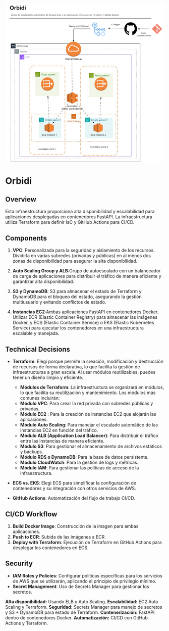 ![Texto alternativo](https://github.com/oliverhernandezmoreno/Orbidi/blob/main/Orbidi.jpg)

# Orbidi
## Overview
Esta infraestructura proporciona alta disponibilidad y escalabilidad para aplicaciones desplegadas en contenedores FastAPI. La infraestructura utiliza Terraform para definir IaC y GitHub Actions para CI/CD.

## Components
1. **VPC**: Personalizada para la seguridad y aislamiento de los recursos. Dividirla en varias subredes (privadas y públicas) en al menos dos zonas de disponibilidad para asegurar la alta disponibilidad.

2. **Auto Scaling Group y ALB**:Grupo de autoescalado con un balanceador de carga de aplicaciones para distribuir el tráfico de manera eficiente y garantizar alta disponibilidad. 

3. **S3 y DynamoDB**: S3 para almacenar el estado de Terraform y DynamoDB para el bloqueo del estado, asegurando la gestión multiusuario y evitando conflictos de estado.

4. **Instancias EC2**:Ambas aplicaciones FastAPI en contenedores Docker. Utilizar ECR (Elastic Container Registry) para almacenar las imágenes Docker, y ECS (Elastic Container Service) o EKS (Elastic Kubernetes Service) para ejecutar los contenedores en una infraestructura escalable y manejada.

## Technical Decisions
- **Terraform**: Elegi porque permite la creación, modificación y destrucción de recursos de forma declarativa, lo que facilita la gestión de infraestructuras a gran escala. Al usar módulos reutilizables, puedes tener un diseño limpio y eficiente.
    - **Módulos de Terraform**: La infraestructura se organizará en módulos, lo que facilita su reutilización y mantenimiento. Los módulos más comunes incluirán:
    - **Módulo VPC**: Para crear la red privada con subredes públicas y privadas.
    - **Módulo EC2** : Para la creación de instancias EC2 que alojarán las aplicaciones.
    - **Módulo Auto Scaling**: Para manejar el escalado automático de las instancias EC2 en función del tráfico.
    - **Módulo ALB (Application Load Balancer)**: Para distribuir el tráfico entre las instancias de manera eficiente.
    - **Módulo S3**: Para gestionar el almacenamiento de archivos estáticos y backups.
    - **Módulo RDS o DynamoDB**: Para la base de datos persistente.
    - **Módulo CloudWatch**: Para la gestión de logs y métricas.
    - **Módulo IAM**: Para gestionar las políticas de acceso de la infraestructura.

- **ECS vs. EKS**: Elegi ECS para simplificar la configuración de contenedores y su integración con otros servicios de AWS.
- **GitHub Actions**: Automatización del flujo de trabajo CI/CD.

## CI/CD Workflow
1. **Build Docker Image**: Construcción de la imagen para ambas aplicaciones.
2. **Push to ECR**: Subida de las imágenes a ECR.
3. **Deploy with Terraform**: Ejecución de Terraform en GitHub Actions para desplegar los contenedores en ECS.

## Security
- **IAM Roles y Policies**: Configurar políticas específicas para los servicios de AWS que se utilizarán, aplicando el principio de privilegio mínimo.
- **Secret Management**: Uso de Secrets Manager para gestionar los secretos.


**Alta disponibilidad:** Usando ELB y Auto Scaling.
**Escalabilidad:** EC2 Auto Scaling y Terraform.
**Seguridad:** Secrets Manager para manejo de secretos y S3 + DynamoDB para estado de Terraform.
**Contenerización:** FastAPI dentro de contenedores Docker.
**Automatización:** CI/CD con GitHub Actions y Terraform.